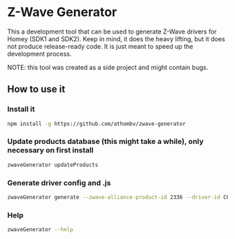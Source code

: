 # Z-Wave Generator

This a development tool that can be used to generate Z-Wave drivers for Homey (SDK1 and SDK2). Keep in mind, it does the heavy lifting, but it does not produce release-ready code. It is just meant to speed up the development process.

NOTE: this tool was created as a side project and might contain bugs.

## How to use it

### Install it
```bash
npm install -g https://github.com/athombv/zwave-generator
```

### Update products database (this might take a while), only necessary on first install
```bash
zwaveGenerator updateProducts
```

### Generate driver config and .js
```bash
zwaveGenerator generate --zwave-alliance-product-id 2336 --driver-id CO_Sensor --driver-class sensor --capabilities measure_temperature,measure_battery,alarm_co,alarm_heat
```

### Help
```bash
zwaveGenerator --help
```
